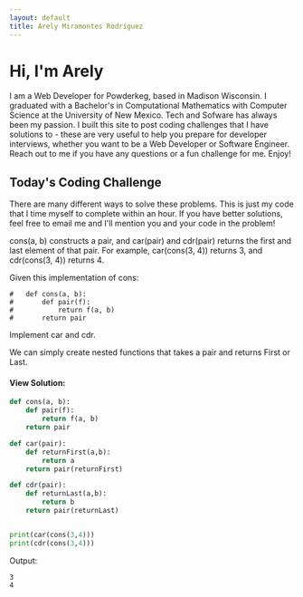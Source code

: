 ```yaml
---
layout: default
title: Arely Miramontes Rodríguez
---
```


# Hi, I'm Arely

I am a Web Developer for Powderkeg, based in Madison Wisconsin. I graduated with a Bachelor's in Computational Mathematics with Computer Science at the University of New Mexico. Tech and Sofware has always been my passion. I built this site to post coding challenges that I have solutions to - these are very useful to help you prepare for developer interviews, whether you want to be a Web Developer or Software Engineer. Reach out to me if you have any questions or a fun challenge for me. Enjoy!



## Today's Coding Challenge

There are many different ways to solve these problems. This is just my code that I time myself to complete within an hour. If you have better solutions, feel free to email me and I'll mention you and your code in the problem!

cons(a, b) constructs a pair, and car(pair) and cdr(pair) returns the first and last element of that pair. For example, car(cons(3, 4)) returns 3, and cdr(cons(3, 4)) returns 4.

Given this implementation of cons:

```
#   def cons(a, b):
#       def pair(f):
#           return f(a, b)
#       return pair
```

Implement car and cdr.

 We can simply create nested functions that takes a pair and returns First or Last.

#### View Solution:

```python
def cons(a, b):
    def pair(f):
        return f(a, b)
    return pair

def car(pair):
    def returnFirst(a,b):
        return a 
    return pair(returnFirst)

def cdr(pair):
    def returnLast(a,b):
        return b 
    return pair(returnLast)


print(car(cons(3,4)))
print(cdr(cons(3,4)))
```

Output:
```
3
4
```

